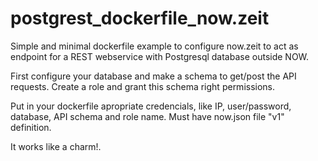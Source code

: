 # postgrest_dockerfile_now.zeit
Simple and minimal dockerfile example to configure now.zeit to act as endpoint for a REST webservice with Postgresql database outside NOW. 

First configure your database and make a schema to get/post the API requests. Create a role and grant this schema right permissions. 

Put in your dockerfile apropriate credencials, like IP, user/password, database, API schema and role name. Must have now.json file "v1" definition.

It works like a charm!. 

